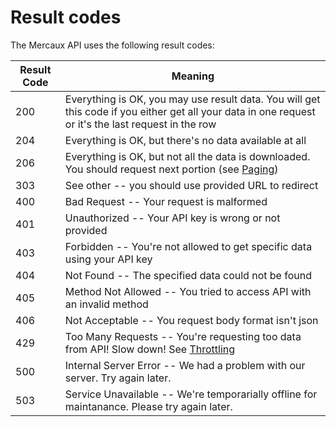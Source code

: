 # Result codes

<aside class="notice"></aside>

The Mercaux API uses the following result codes:


Result Code | Meaning
---------- | -------
200 | Everything is OK, you may use result data. You will get this code if you either get all your data in one request or it's the last request in the row
204 | Everything is OK, but there's no data available at all
206 | Everything is OK, but not all the data is downloaded. You should request next portion (see <a href="#paging">Paging</a>)
303 | See other -- you should use provided URL to redirect
400 | Bad Request -- Your request is malformed
401 | Unauthorized -- Your API key is wrong or not provided
403 | Forbidden -- You're not allowed to get specific data using your API key
404 | Not Found -- The specified data could not be found
405 | Method Not Allowed -- You tried to access API with an invalid method
406 | Not Acceptable -- You request body format isn't json
429 | Too Many Requests -- You're requesting too data from API! Slow down! See <a href="#throttling">Throttling</a>
500 | Internal Server Error -- We had a problem with our server. Try again later.
503 | Service Unavailable -- We're temporarially offline for maintanance. Please try again later.
